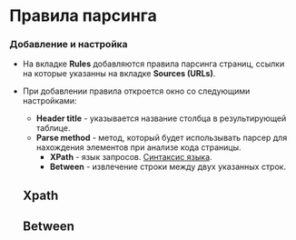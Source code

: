# Правила парсинга

### Добавление и настройка

* На вкладке **Rules** добавляются правила парсинга страниц, ссылки на которые указанны на вкладке **Sources (URLs)**.

* При добавлении правила откроется окно со следующими настройками:
  * **Header title** - указывается название столбца в результирующей таблице.
  * **Parse method** - метод, который будет использывать парсер для нахождения элементов при анализе кода страницы.
    * **XPath** - язык запросов. [Синтаксис языка](https://www.w3schools.com/xml/xpath_syntax.asp).
    * **Between** - извлечение строки между двух указанных строк.
  
  ## Xpath
  ## Between
